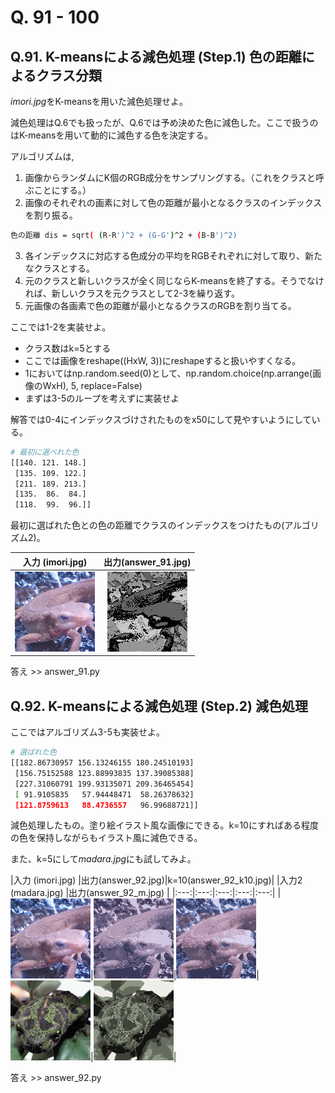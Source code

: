 # Q. 91 - 100

## Q.91. K-meansによる減色処理 (Step.1) 色の距離によるクラス分類

*imori.jpg*をK-meansを用いた減色処理せよ。

減色処理はQ.6でも扱ったが、Q.6では予め決めた色に減色した。ここで扱うのはK-meansを用いて動的に減色する色を決定する。

アルゴリズムは,
1. 画像からランダムにK個のRGB成分をサンプリングする。（これをクラスと呼ぶことにする。）
2. 画像のそれぞれの画素に対して色の距離が最小となるクラスのインデックスを割り振る。

```bash
色の距離 dis = sqrt( (R-R')^2 + (G-G')^2 + (B-B')^2)
```
3. 各インデックスに対応する色成分の平均をRGBそれぞれに対して取り、新たなクラスとする。
4. 元のクラスと新しいクラスが全く同じならK-meansを終了する。そうでなければ、新しいクラスを元クラスとして2-3を繰り返す。
5. 元画像の各画素で色の距離が最小となるクラスのRGBを割り当てる。

ここでは1-2を実装せよ。
- クラス数はk=5とする
- ここでは画像をreshape((HxW, 3))にreshapeすると扱いやすくなる。
- 1においてはnp.random.seed(0)として、np.random.choice(np.arrange(画像のWxH), 5, replace=False)
- まずは3-5のループを考えずに実装せよ

解答では0-4にインデックスづけされたものをx50にして見やすいようにしている。

```bash
# 最初に選べれた色
[[140. 121. 148.]
 [135. 109. 122.]
 [211. 189. 213.]
 [135.  86.  84.]
 [118.  99.  96.]]
```

最初に選ばれた色との色の距離でクラスのインデックスをつけたもの(アルゴリズム2)。

|入力 (imori.jpg) |出力(answer_91.jpg)|
|:---:|:---:|
|![](imori.jpg)|![](answer_91.jpg)|

答え >> answer_91.py

## Q.92. K-meansによる減色処理 (Step.2) 減色処理

ここではアルゴリズム3-5も実装せよ。

```bash
# 選ばれた色
[[182.86730957 156.13246155 180.24510193]
 [156.75152588 123.88993835 137.39085388]
 [227.31060791 199.93135071 209.36465454]
 [ 91.9105835   57.94448471  58.26378632]
 [121.8759613   88.4736557   96.99688721]]
```

減色処理したもの。塗り絵イラスト風な画像にできる。k=10にすればある程度の色を保持しながらもイラスト風に減色できる。

また、k=5にして*madara.jpg*にも試してみよ。

|入力 (imori.jpg) |出力(answer_92.jpg)|k=10(answer_92_k10.jpg)| |入力2 (madara.jpg) |出力(answer_92_m.jpg) |
|:---:|:---:|:---:|:---:|:---:|
|![](imori.jpg)|![](answer_92.jpg)|![](answer_92_k10.jpg)|![](madara.jpg)|![](answer_92_m.jpg)|

答え >> answer_92.py
